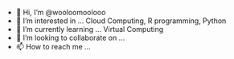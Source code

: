 - 👋 Hi, I’m @wooloomoolooo
- 👀 I’m interested in ... Cloud Computing, R programming, Python
- 🌱 I’m currently learning ... Virtual Computing 
- 💞️ I’m looking to collaborate on ...
- 📫 How to reach me ... 

<!---
wooloomoolooo/wooloomoolooo is a ✨ special ✨ repository because its `README.md` (this file) appears on your GitHub profile.
You can click the Preview link to take a look at your changes.
--->
